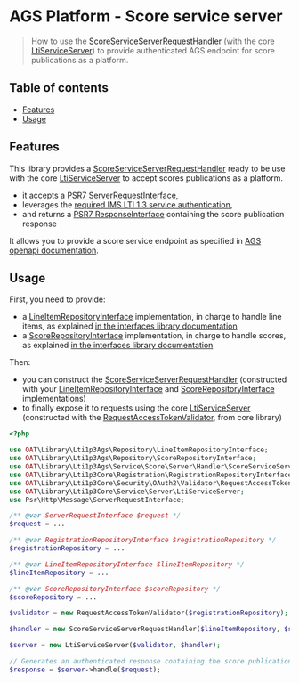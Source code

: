 # AGS Platform - Score service server

> How to use the [ScoreServiceServerRequestHandler](../../src/Service/Score/Server/Handler/ScoreServiceServerRequestHandler.php) (with the core [LtiServiceServer](https://github.com/oat-sa/lib-lti1p3-core/blob/master/src/Service/Server/LtiServiceServer.php)) to provide authenticated AGS endpoint for score publications as a platform.

## Table of contents

- [Features](#features)
- [Usage](#usage)

## Features

This library provides a [ScoreServiceServerRequestHandler](../../src/Service/Score/Server/Handler/ScoreServiceServerRequestHandler.php) ready to be use with the core [LtiServiceServer](https://github.com/oat-sa/lib-lti1p3-core/blob/master/src/Service/Server/LtiServiceServer.php) to accept scores publications as a platform.

- it accepts a [PSR7 ServerRequestInterface](https://www.php-fig.org/psr/psr-7/#321-psrhttpmessageserverrequestinterface),
- leverages the [required IMS LTI 1.3 service authentication](https://www.imsglobal.org/spec/security/v1p0/#securing_web_services),
- and returns a [PSR7 ResponseInterface](https://www.php-fig.org/psr/psr-7/#33-psrhttpmessageresponseinterface) containing the score publication response

It allows you to provide a score service endpoint as specified in [AGS openapi documentation](https://www.imsglobal.org/spec/lti-ags/v2p0/openapi/#/default).

## Usage

First, you need to provide:
- a [LineItemRepositoryInterface](../../src/Repository/LineItemRepositoryInterface.php) implementation, in charge to handle line items, as explained [in the interfaces library documentation](../quickstart/interfaces.md)
- a [ScoreRepositoryInterface](../../src/Repository/ScoreRepositoryInterface.php) implementation, in charge to handle scores, as explained [in the interfaces library documentation](../quickstart/interfaces.md)

Then:
- you can construct the [ScoreServiceServerRequestHandler](../../src/Service/Score/Server/Handler/ScoreServiceServerRequestHandler.php) (constructed with your [LineItemRepositoryInterface](../../src/Repository/LineItemRepositoryInterface.php) and [ScoreRepositoryInterface](../../src/Repository/ScoreRepositoryInterface.php) implementations)
- to finally expose it to requests using the core [LtiServiceServer](https://github.com/oat-sa/lib-lti1p3-core/blob/master/src/Service/Server/LtiServiceServer.php) (constructed with the [RequestAccessTokenValidator](https://github.com/oat-sa/lib-lti1p3-core/blob/master/src/Security/OAuth2/Validator/RequestAccessTokenValidator.php), from core library)

```php
<?php

use OAT\Library\Lti1p3Ags\Repository\LineItemRepositoryInterface;
use OAT\Library\Lti1p3Ags\Repository\ScoreRepositoryInterface;
use OAT\Library\Lti1p3Ags\Service\Score\Server\Handler\ScoreServiceServerRequestHandler;
use OAT\Library\Lti1p3Core\Registration\RegistrationRepositoryInterface;
use OAT\Library\Lti1p3Core\Security\OAuth2\Validator\RequestAccessTokenValidator;
use OAT\Library\Lti1p3Core\Service\Server\LtiServiceServer;
use Psr\Http\Message\ServerRequestInterface;

/** @var ServerRequestInterface $request */
$request = ...

/** @var RegistrationRepositoryInterface $registrationRepository */
$registrationRepository = ...

/** @var LineItemRepositoryInterface $lineItemRepository */
$lineItemRepository = ...

/** @var ScoreRepositoryInterface $scoreRepository */
$scoreRepository = ...

$validator = new RequestAccessTokenValidator($registrationRepository);

$handler = new ScoreServiceServerRequestHandler($lineItemRepository, $scoreRepository);

$server = new LtiServiceServer($validator, $handler);

// Generates an authenticated response containing the score publication result
$response = $server->handle($request);
```
